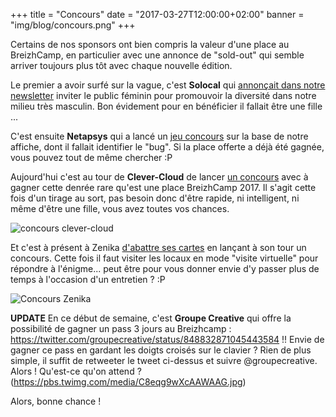 +++
title = "Concours"
date = "2017-03-27T12:00:00+02:00"
banner = "img/blog/concours.png"
+++

Certains de nos sponsors ont bien compris la valeur d'une place au BreizhCamp, en particulier avec une annonce de "sold-out" qui semble
arriver toujours plus tôt avec chaque nouvelle édition.

Le premier a avoir surfé sur la vague, c'est **Solocal** qui [annonçait dans notre newsletter](http://www.breizhcamp.org/blog/2017/03/08/2017-03-08-newsletter-5/#un-mot-de-nos-sponsors)
inviter le public féminin pour promouvoir la diversité dans notre milieu très masculin. Bon évidement pour en bénéficier il fallait être une fille ...

C'est ensuite **Netapsys** qui a lancé un [jeu concours](https://twitter.com/netapsys/status/842745960941928453) sur la base de notre affiche, dont
il fallait identifier le "bug". Si la place offerte a déjà été gagnée, vous pouvez tout de même chercher :P

Aujourd'hui c'est au tour de **Clever-Cloud** de lancer [un concours](http://www.clever-cloud.com/breizhcamp2017-last-chance-contest/) avec à gagner
cette denrée rare qu'est une place BreizhCamp 2017. Il s'agit cette fois d'un tirage au sort, pas besoin donc d'être rapide,
ni intelligent, ni même d'être une fille, vous avez toutes vos chances.

![concours clever-cloud](https://pbs.twimg.com/media/C7tNliFX0AAHtDV.jpg)



Et c'est à présent à Zenika [d'abattre ses cartes](https://twitter.com/zenikarennes/status/846369385015115776) en lançant à son tour un concours. Cette fois il faut visiter les locaux en mode "visite virtuelle" pour répondre à l'énigme... peut être pour vous donner envie d'y passer plus de temps à l'occasion d'un entretien ? :P

![Concours Zenika](http://data.photofunky.net/output/image/f/5/a/8/f5a8e9/photofunky.gif)

**UPDATE** En ce début de semaine, c'est **Groupe Creative** qui offre la possibilité de gagner un pass 3 jours au Breizhcamp : https://twitter.com/groupecreative/status/848832871045443584 !! Envie de gagner ce pass en gardant les doigts croisés sur le clavier ? Rien de plus simple, il suffit de retweeter le tweet ci-dessus et suivre @groupecreative. Alors ! Qu'est-ce qu'on attend ? (https://pbs.twimg.com/media/C8eqg9wXcAAWAAG.jpg)


Alors, bonne chance !
